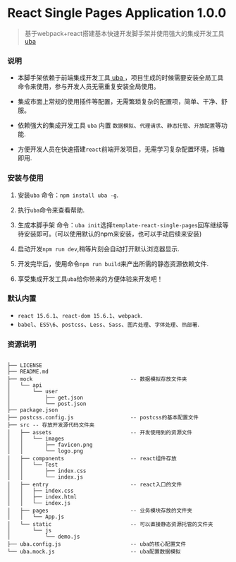 # React Single Pages Application 1.0.0

> 基于webpack+react搭建基本快速开发脚手架并使用强大的集成开发工具[ uba ](https://github.com/iuap-design/tinper-uba)

### 说明

- 本脚手架依赖于前端集成开发工具[ uba ](https://github.com/iuap-design/tinper-uba)，项目生成的时候需要安装全局工具命令来使用，参与开发人员无需重复安装全局使用。

- 集成市面上常规的使用插件等配置，无需繁琐复杂的配置项，简单、干净、舒服。

- 依赖强大的集成开发工具 `uba` 内置 `数据模拟`、`代理请求`、`静态托管`、`开放配置`等功能.

- 方便开发人员在快速搭建`react`前端开发项目，无需学习复杂配置环境，拆箱即用.

### 安装与使用

1. 安装`uba` 命令：`npm install uba -g`.

2. 执行`uba`命令来查看帮助.

3. 生成本脚手架 命令：`uba init`选择`template-react-single-pages`回车继续等待安装即可。(可以使用默认的npm来安装，也可以手动后续来安装)

4. 启动开发`npm run dev`,稍等片刻会自动打开默认浏览器显示.

5. 开发完毕后，使用命令`npm run build`来产出所需的静态资源依赖文件.

6. 享受集成开发工具`uba`给你带来的方便体验来开发吧！

### 默认内置

- `react 15.6.1`、`react-dom 15.6.1`、`webpack`.
- `babel`、`ES5\6`、`postcss`、`Less`、`Sass`、`图片处理`、`字体处理`、`热部署`.

### 资源说明

```base

├── LICENSE
├── README.md
├── mock                               -- 数据模拟存放文件夹
│   └── api
│       └── user
│           ├── get.json
│           └── post.json
├── package.json
├── postcss.config.js                  -- postcss的基本配置文件
├── src -- 存放开发源代码文件夹
│   ├── assets                         -- 开发使用到的资源文件
│   │   └── images
│   │       ├── favicon.png
│   │       └── logo.png
│   ├── components                     -- react组件存放
│   │   └── Test
│   │       ├── index.css
│   │       └── index.js
│   ├── entry                          -- react入口的文件
│   │   ├── index.css
│   │   ├── index.html
│   │   └── index.js
│   ├── pages                          -- 业务模块存放的文件夹
│   │   └── App.js
│   └── static                         -- 可以直接静态资源托管的文件夹
│       └── js
│           └── demo.js
├── uba.config.js                      -- uba的核心配置文件
└── uba.mock.js                        -- uba配置数据模拟

```
